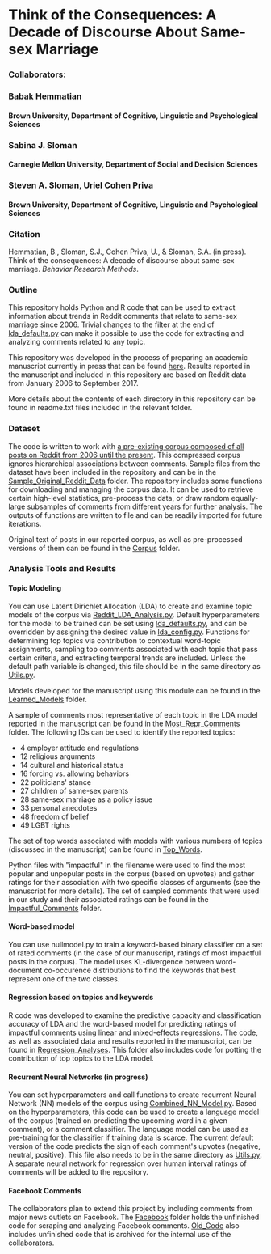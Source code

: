 # Think of the Consequences: A Decade of Discourse About Same-sex Marriage

### Collaborators: 
### Babak Hemmatian
#### Brown University, Department of Cognitive, Linguistic and Psychological Sciences
### Sabina J. Sloman
#### Carnegie Mellon University, Department of Social and Decision Sciences
### Steven A. Sloman, Uriel Cohen Priva
#### Brown University, Department of Cognitive, Linguistic and Psychological Sciences

### Citation
Hemmatian, B., Sloman, S.J., Cohen Priva, U., & Sloman, S.A. (in press). Think of the consequences: A decade of discourse about same-sex marriage. *Behavior Research Methods*. 

### Outline

This repository holds Python and R code that can be used to extract information about trends in Reddit comments that relate to same-sex marriage since 2006. Trivial changes to the filter at the end of [lda_defaults.py](https://github.com/BabakHemmatian/Gay_Marriage_Corpus_Study/blob/master/lda_defaults.py) can make it possible to use the code for extracting and analyzing comments related to any topic. 

This repository was developed in the process of preparing an academic manuscript currently in press that can be found [here](https://www.researchgate.net/publication/325883030_Think_of_the_Consequences_A_Decade_of_Discourse_About_Same-Sex_Marriage). Results reported in the manuscript and included in this repository are based on Reddit data from January 2006 to September 2017. 

More details about the contents of each directory in this repository can be found in readme.txt files included in the relevant folder.

### Dataset

The code is written to work with [a pre-existing corpus composed of all posts on Reddit from 2006 until the present](http://files.pushshift.io/reddit/comments/). This compressed corpus ignores hierarchical associations between comments. Sample files from the dataset have been included in the repository and can be in the [Sample_Original_Reddit_Data](https://github.com/BabakHemmatian/Gay_Marriage_Corpus_Study/tree/master/Sample_Original_Reddit_Data) folder. The repository includes some functions for downloading and managing the corpus data. It can be used to retrieve certain high-level statistics, pre-process the data, or draw random equally-large subsamples of comments from different years for further analysis. The outputs of functions are written to file and can be readily imported for future iterations.

Original text of posts in our reported corpus, as well as pre-processed versions of them can be found in the [Corpus](https://github.com/BabakHemmatian/Gay_Marriage_Corpus_Study/tree/master/Corpus) folder.

### Analysis Tools and Results

#### Topic Modeling

You can use Latent Dirichlet Allocation (LDA) to create and examine topic models of the corpus via [Reddit_LDA_Analysis.py](https://github.com/BabakHemmatian/Gay_Marriage_Corpus_Study/blob/master/Reddit_LDA_Analysis.py). Default hyperparameters for the model to be trained can be set using [lda_defaults.py](https://github.com/BabakHemmatian/Gay_Marriage_Corpus_Study/blob/master/lda_defaults.py), and can be overridden by assigning the desired value in [lda_config.py](https://github.com/BabakHemmatian/Gay_Marriage_Corpus_Study/blob/master/lda_config.py). Functions for determining top topics via contribution to contextual word-topic assignments, sampling top comments associated with each topic that pass certain criteria, and extracting temporal trends are included. Unless the default path variable is changed, this file should be in the same directory as [Utils.py](https://github.com/BabakHemmatian/Gay_Marriage_Corpus_Study/blob/master/Utils.py). 

Models developed for the manuscript using this module can be found in the [Learned_Models](https://github.com/BabakHemmatian/Gay_Marriage_Corpus_Study/tree/master/Learned_Models) folder. 

A sample of comments most representative of each topic in the LDA model reported in the manuscript can be found in the [Most_Repr_Comments](https://github.com/BabakHemmatian/Gay_Marriage_Corpus_Study/tree/master/Most_Repr_Comments) folder. The following IDs can be used to identify the reported topics:
* 4 employer attitude and regulations
* 12 religious arguments
* 14 cultural and historical status
* 16 forcing vs. allowing behaviors
* 22 politicians' stance
* 27 children of same-sex parents
* 28 same-sex marriage as a policy issue
* 33 personal anecdotes
* 48 freedom of belief
* 49 LGBT rights

The set of top words associated with models with various numbers of topics (discussed in the manuscript) can be found in [Top_Words](https://github.com/BabakHemmatian/Gay_Marriage_Corpus_Study/tree/master/Top_Words).

Python files with "impactful" in the filename were used to find the most popular and unpopular posts in the corpus (based on upvotes) and gather ratings for their association with two specific classes of arguments (see the manuscript for more details). The set of sampled comments that were used in our study and their associated ratings can be found in the [Impactful_Comments](https://github.com/BabakHemmatian/Gay_Marriage_Corpus_Study/tree/master/Impactful_Comments) folder.

#### Word-based model

You can use nullmodel.py to train a keyword-based binary classifier on a set of rated comments (in the case of our manuscript, ratings of most impactful posts in the corpus). The model uses KL-divergence between word-document co-occurence distributions to find the keywords that best represent one of the two classes.

#### Regression based on topics and keywords

R code was developed to examine the predictive capacity and classification accuracy of LDA and the word-based model for predicting ratings of impactful comments using linear and mixed-effects regressions. The code, as well as associated data and results reported in the manuscript, can be found in [Regression_Analyses](https://github.com/BabakHemmatian/Gay_Marriage_Corpus_Study/tree/master/Regression_Analyses). This folder also includes code for potting the contribution of top topics to the LDA model.

#### Recurrent Neural Networks (in progress)

You can set hyperparameters and call functions to create recurrent Neural Network (NN) models of the corpus using [Combined_NN_Model.py](https://github.com/BabakHemmatian/Gay_Marriage_Corpus_Study/blob/master/Combined_NN_Model.py). Based on the hyperparameters, this code can be used to create a language model of the corpus (trained on predicting the upcoming word in a given comment), or a comment classifier. The language model can be used as pre-training for the classifier if training data is scarce. The current default version of the code predicts the sign of each comment's upvotes (negative, neutral, positive). This file also needs to be in the same directory as [Utils.py](https://github.com/BabakHemmatian/Gay_Marriage_Corpus_Study/blob/master/Utils.py). A separate neural network for regression over human interval ratings of comments will be added to the repository.

#### Facebook Comments

The collaborators plan to extend this project by including comments from major news outlets on Facebook. The [Facebook](https://github.com/BabakHemmatian/Gay_Marriage_Corpus_Study/tree/master/Facebook) folder holds the unfinished code for scraping and analyzing Facebook comments. [Old_Code](https://github.com/BabakHemmatian/Gay_Marriage_Corpus_Study/tree/master/Old_Code) also includes unfinished code that is archived for the internal use of the collaborators.
